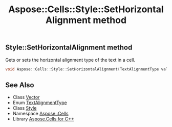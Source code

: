 ﻿---
title: Aspose::Cells::Style::SetHorizontalAlignment method
linktitle: SetHorizontalAlignment
second_title: Aspose.Cells for C++ API Reference
description: 'Aspose::Cells::Style::SetHorizontalAlignment method. Gets or sets the horizontal alignment type of the text in a cell in C++.'
type: docs
weight: 4900
url: /cpp/aspose.cells/style/sethorizontalalignment/
---
## Style::SetHorizontalAlignment method


Gets or sets the horizontal alignment type of the text in a cell.

```cpp
void Aspose::Cells::Style::SetHorizontalAlignment(TextAlignmentType value)
```

## See Also

* Class [Vector](../../vector/)
* Enum [TextAlignmentType](../../textalignmenttype/)
* Class [Style](../)
* Namespace [Aspose::Cells](../../)
* Library [Aspose.Cells for C++](../../../)
